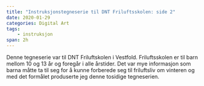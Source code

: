 ```yaml
---
title: "Instruksjonstegneserie til DNT Friluftsskolen: side 2"
date: 2020-01-29
categories: Digital Art
tags: 
    - instruksjon
span: 2h
---
```

Denne tegneserie var til DNT Friluftskolen i Vestfold. Friluftsskolen er til barn mellom 10 og 13 år og foregår i alle årstider. Det var mye informasjon som barna måtte ta til seg for å kunne forberede seg til friluftsliv om vinteren og med det formålet produserte jeg denne tosidige tegneserien.